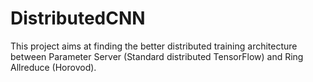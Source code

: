 # DistributedCNN

This project aims at finding the better distributed training architecture between Parameter Server (Standard distributed TensorFlow) and Ring Allreduce (Horovod).
